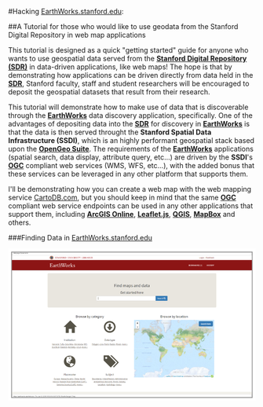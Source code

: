 #Hacking [EarthWorks.stanford.edu](http://earthworks.stanford.edu): 

##A Tutorial for those who would like to use geodata from the Stanford Digital Repository in web map applications

  
This tutorial is designed as a quick "getting started" guide for anyone who wants to use geospatial data served from the [**Stanford Digital Repository (SDR)**](https://sdr.stanford.edu/) in data-driven applications, like web maps! The hope is that by demonstrating how applications can be driven directly from data held in the [**SDR**](https://sdr.stanford.edu/), Stanford faculty, staff and student researchers will be encouraged to deposit the geospatial datasets that result from their research.

This tutorial will demonstrate how to make use of data that is discoverable through the [**EarthWorks**](http://earthworks.stanford.edu) data discovery application, specifically. One of the advantages of depositing data into the [**SDR**](https://sdr.stanford.edu/) for discovery in [**EarthWorks**](http://earthworks.stanford.edu) is that the data is then served throught the **Stanford Spatial Data Infrastructure (SSDI)**, which is an highly performant geospatial stack based upon the [**OpenGeo Suite**](http://boundlessgeo.com/solutions/opengeo-suite/). The requirements of the  [**EarthWorks**](http://earthworks.stanford.edu) applications (spatial search, data display, attribute query, etc...) are driven by the **SSDI**'s [**OGC**](http://www.opengeospatial.org/) compliant web services (WMS, WFS, etc...), with the added bonus that these services can be leveraged in any other platform that supports them. 

 I'll be demonstrating how you can create a web map with the web mapping service [CartoDB.com](http://cartodb.com), but you should keep in mind that the same [**OGC**](http://www.opengeospatial.org/) compliant web service endpoints can be used in any other applications that support them, including [**ArcGIS Online**](http://arcgis.com), [**Leaflet.js**](http://leafletjs.com/), [**QGIS**](http://qgis.org/en/site/), [**MapBox**](https://www.mapbox.com/) and others.

###Finding Data in [EarthWorks.stanford.edu](http://earthworks.stanford.edu)

![EarthWorks](images/earthworks.png)

